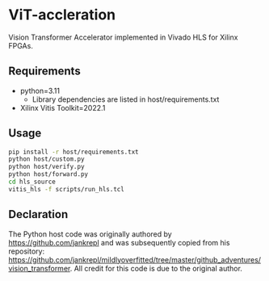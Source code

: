 # ViT-accleration
Vision Transformer Accelerator implemented in Vivado HLS for Xilinx FPGAs.

## Requirements
- python=3.11
  - Library dependencies are listed in host/requirements.txt
- Xilinx Vitis Toolkit=2022.1

## Usage
```bash
pip install -r host/requirements.txt
python host/custom.py
python host/verify.py
python host/forward.py
cd hls_source
vitis_hls -f scripts/run_hls.tcl
```

## Declaration
The Python host code was originally authored by https://github.com/jankrepl and was subsequently copied from his repository: https://github.com/jankrepl/mildlyoverfitted/tree/master/github_adventures/vision_transformer. All credit for this code is due to the original author.
